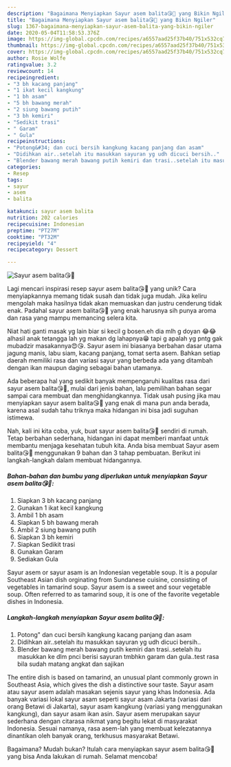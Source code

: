 ```yaml
---
description: "Bagaimana Menyiapkan Sayur asem balita😘🌷 yang Bikin Ngiler"
title: "Bagaimana Menyiapkan Sayur asem balita😘🌷 yang Bikin Ngiler"
slug: 1367-bagaimana-menyiapkan-sayur-asem-balita-yang-bikin-ngiler
date: 2020-05-04T11:58:53.376Z
image: https://img-global.cpcdn.com/recipes/a6557aad25f37b40/751x532cq70/sayur-asem-balita😘🌷-foto-resep-utama.jpg
thumbnail: https://img-global.cpcdn.com/recipes/a6557aad25f37b40/751x532cq70/sayur-asem-balita😘🌷-foto-resep-utama.jpg
cover: https://img-global.cpcdn.com/recipes/a6557aad25f37b40/751x532cq70/sayur-asem-balita😘🌷-foto-resep-utama.jpg
author: Rosie Wolfe
ratingvalue: 3.2
reviewcount: 14
recipeingredient:
- "3 bh kacang panjang"
- "1 ikat kecil kangkung"
- "1 bh asam"
- "5 bh bawang merah"
- "2 siung bawang putih"
- "3 bh kemiri"
- "Sedikit trasi"
- " Garam"
- " Gula"
recipeinstructions:
- "Potong&#34; dan cuci bersih kangkung kacang panjang dan asam"
- "Didihkan air..setelah itu masukkan sayuran yg udh dicuci bersih.."
- "Blender bawang merah bawang putih kemiri dan trasi..setelah itu masukkan ke dlm pnci berisi sayuran tmbhkn garam dan gula..test rasa bila sudah matang angkat dan sajikan"
categories:
- Resep
tags:
- sayur
- asem
- balita

katakunci: sayur asem balita 
nutrition: 202 calories
recipecuisine: Indonesian
preptime: "PT27M"
cooktime: "PT32M"
recipeyield: "4"
recipecategory: Dessert

---
```



![Sayur asem balita😘🌷](https://img-global.cpcdn.com/recipes/a6557aad25f37b40/751x532cq70/sayur-asem-balita😘🌷-foto-resep-utama.jpg)

Lagi mencari inspirasi resep sayur asem balita😘🌷 yang unik? Cara menyiapkannya memang tidak susah dan tidak juga mudah. Jika keliru mengolah maka hasilnya tidak akan memuaskan dan justru cenderung tidak enak. Padahal sayur asem balita😘🌷 yang enak harusnya sih punya aroma dan rasa yang mampu memancing selera kita.

Niat hati ganti masak yg lain biar si kecil g bosen.eh dia mlh g doyan 😂😂 alhasil anak tetangga lah yg makan dg lahapnya😁 tapi g apalah yg pntg gak mubadzir masakannya😍😘. Sayur asem ini biasanya berbahan dasar utama jagung manis, labu siam, kacang panjang, tomat serta asem. Bahkan setiap daerah memiliki rasa dan variasi sayur yang berbeda ada yang ditambah dengan ikan maupun daging sebagai bahan utamanya.

Ada beberapa hal yang sedikit banyak mempengaruhi kualitas rasa dari sayur asem balita😘🌷, mulai dari jenis bahan, lalu pemilihan bahan segar sampai cara membuat dan menghidangkannya. Tidak usah pusing jika mau menyiapkan sayur asem balita😘🌷 yang enak di mana pun anda berada, karena asal sudah tahu triknya maka hidangan ini bisa jadi suguhan istimewa.


Nah, kali ini kita coba, yuk, buat sayur asem balita😘🌷 sendiri di rumah. Tetap berbahan sederhana, hidangan ini dapat memberi manfaat untuk membantu menjaga kesehatan tubuh kita. Anda bisa membuat Sayur asem balita😘🌷 menggunakan 9 bahan dan 3 tahap pembuatan. Berikut ini langkah-langkah dalam membuat hidangannya.

<!--inarticleads1-->

##### Bahan-bahan dan bumbu yang diperlukan untuk menyiapkan Sayur asem balita😘🌷:

1. Siapkan 3 bh kacang panjang
1. Gunakan 1 ikat kecil kangkung
1. Ambil 1 bh asam
1. Siapkan 5 bh bawang merah
1. Ambil 2 siung bawang putih
1. Siapkan 3 bh kemiri
1. Siapkan Sedikit trasi
1. Gunakan  Garam
1. Sediakan  Gula


Sayur asem or sayur asam is an Indonesian vegetable soup. It is a popular Southeast Asian dish orginating from Sundanese cuisine, consisting of vegetables in tamarind soup. Sayur asem is a sweet and sour vegetable soup. Often referred to as tamarind soup, it is one of the favorite vegetable dishes in Indonesia. 

<!--inarticleads2-->

##### Langkah-langkah menyiapkan Sayur asem balita😘🌷:

1. Potong&#34; dan cuci bersih kangkung kacang panjang dan asam
1. Didihkan air..setelah itu masukkan sayuran yg udh dicuci bersih..
1. Blender bawang merah bawang putih kemiri dan trasi..setelah itu masukkan ke dlm pnci berisi sayuran tmbhkn garam dan gula..test rasa bila sudah matang angkat dan sajikan


The entire dish is based on tamarind, an unusual plant commonly grown in Southeast Asia, which gives the dish a distinctive sour taste. Sayur asam atau sayur asem adalah masakan sejenis sayur yang khas Indonesia. Ada banyak variasi lokal sayur asam seperti sayur asam Jakarta (variasi dari orang Betawi di Jakarta), sayur asam kangkung (variasi yang menggunakan kangkung), dan sayur asam ikan asin. Sayur asem merupakan sayur sederhana dengan citarasa nikmat yang begitu lekat di masyarakat Indonesia. Sesuai namanya, rasa asem-lah yang membuat kelezatannya dinantikan oleh banyak orang, terkhusus masyarakat Betawi. 

Bagaimana? Mudah bukan? Itulah cara menyiapkan sayur asem balita😘🌷 yang bisa Anda lakukan di rumah. Selamat mencoba!
